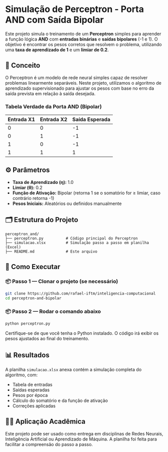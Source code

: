 # Simulação de Perceptron - Porta AND com Saída Bipolar

Este projeto simula o treinamento de um **Perceptron** simples para aprender a função lógica **AND** com **entradas binárias** e **saídas bipolares** (-1 e 1). O objetivo é encontrar os pesos corretos que resolvem o problema, utilizando uma **taxa de aprendizado de 1** e um **limiar de 0.2**.

## 🧠 Conceito

O Perceptron é um modelo de rede neural simples capaz de resolver problemas linearmente separáveis. Neste projeto, utilizamos o algoritmo de aprendizado supervisionado para ajustar os pesos com base no erro da saída prevista em relação à saída desejada.

### Tabela Verdade da Porta AND (Bipolar)

| Entrada X1 | Entrada X2 | Saída Esperada |
|------------|------------|----------------|
|     0      |     0      |      -1        |
|     0      |     1      |      -1        |
|     1      |     0      |      -1        |
|     1      |     1      |       1        |

## ⚙️ Parâmetros

- **Taxa de Aprendizado (η):** 1.0
- **Limiar (θ):** 0.2
- **Função de Ativação:** Bipolar (retorna 1 se o somatório for ≥ limiar, caso contrário retorna -1)
- **Pesos Iniciais:** Aleatórios ou definidos manualmente

## 🗂 Estrutura do Projeto

```
perceptron_and/
├── perceptron.py          # Código principal do Perceptron
├── simulacao.xlsx         # Simulação passo a passo em planilha (Excel)
├── README.md              # Este arquivo
```

## 🧪 Como Executar

### 📦 Passo 1 — Clonar o projeto (se necessário)
```bash
git clone https://github.com/rafael-iftm/inteligencia-computacional
cd perceptron-and-bipolar
```
### 📦 Passo 2 — Rodar o comando abaixo
```bash
python perceptron.py
```

Certifique-se de que você tenha o Python instalado. O código irá exibir os pesos ajustados ao final do treinamento.

## 📊 Resultados

A planilha `simulacao.xlsx` anexa contém a simulação completa do algoritmo, com:

- Tabela de entradas
- Saídas esperadas
- Pesos por época
- Cálculo do somatório e da função de ativação
- Correções aplicadas

## 🧑‍🏫 Aplicação Acadêmica

Este projeto pode ser usado como entrega em disciplinas de Redes Neurais, Inteligência Artificial ou Aprendizado de Máquina. A planilha foi feita para facilitar a compreensão do passo a passo.
